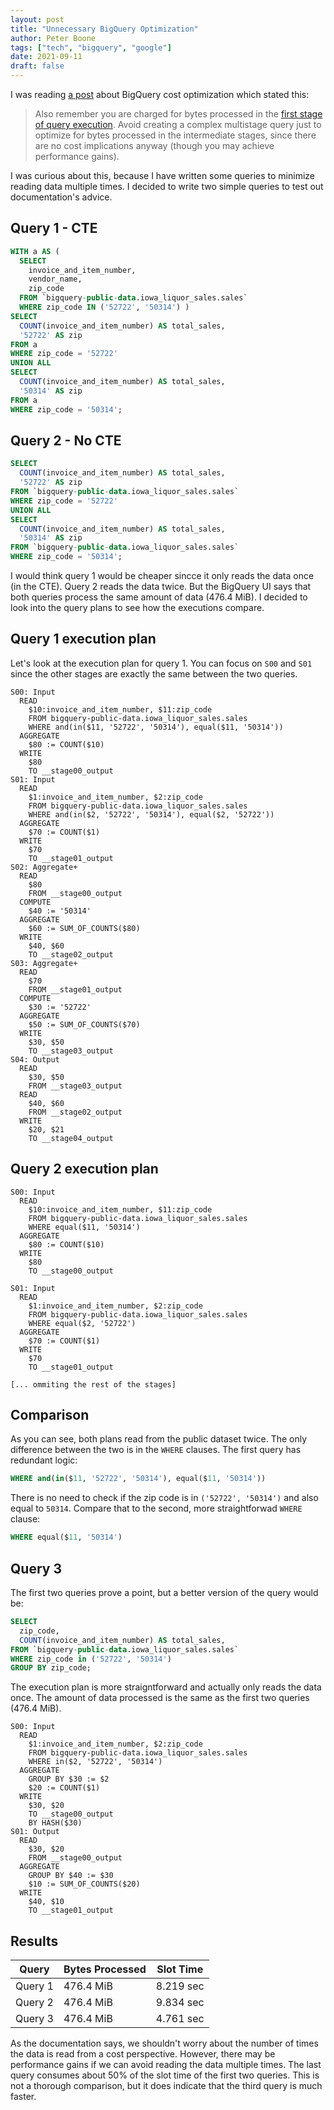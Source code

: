 ```yaml
---
layout: post
title: "Unnecessary BigQuery Optimization"
author: Peter Boone
tags: ["tech", "bigquery", "google"]
date: 2021-09-11
draft: false
---
```


I was reading [a post](https://cloud.google.com/blog/products/data-analytics/cost-optimization-best-practices-for-bigquery) about BigQuery cost optimization which stated this:

> Also remember you are charged for bytes processed in the [first stage of query execution](https://cloud.google.com/bigquery/query-plan-explanation#background). Avoid creating a complex multistage query just to optimize for bytes processed in the intermediate stages, since there are no cost implications anyway (though you may achieve performance gains).

I was curious about this, because I have written some queries to minimize reading data multiple times. I decided to write two simple queries to test out documentation's advice.

## Query 1 - CTE

```sql
WITH a AS (
  SELECT
    invoice_and_item_number,
    vendor_name,
    zip_code
  FROM `bigquery-public-data.iowa_liquor_sales.sales`
  WHERE zip_code IN ('52722', '50314') )
SELECT
  COUNT(invoice_and_item_number) AS total_sales,
  '52722' AS zip
FROM a
WHERE zip_code = '52722'
UNION ALL
SELECT
  COUNT(invoice_and_item_number) AS total_sales,
  '50314' AS zip
FROM a
WHERE zip_code = '50314';
```

## Query 2 - No CTE
```sql
SELECT
  COUNT(invoice_and_item_number) AS total_sales,
  '52722' AS zip
FROM `bigquery-public-data.iowa_liquor_sales.sales`
WHERE zip_code = '52722'
UNION ALL
SELECT
  COUNT(invoice_and_item_number) AS total_sales,
  '50314' AS zip
FROM `bigquery-public-data.iowa_liquor_sales.sales`
WHERE zip_code = '50314';
```

I would think query 1 would be cheaper sincce it only reads the data once (in the CTE). Query 2 reads the data twice. But the BigQuery UI says that both queries process the same amount of data (476.4 MiB). I decided to look into the query plans to see how the executions compare.

## Query 1 execution plan

Let's look at the execution plan for query 1. You can focus on `S00` and `S01` since the other stages are exactly the same between the two queries.

```
S00: Input
  READ	
    $10:invoice_and_item_number, $11:zip_code
    FROM bigquery-public-data.iowa_liquor_sales.sales
    WHERE and(in($11, '52722', '50314'), equal($11, '50314'))
  AGGREGATE	
    $80 := COUNT($10)
  WRITE	
    $80
    TO __stage00_output
S01: Input
  READ	
    $1:invoice_and_item_number, $2:zip_code
    FROM bigquery-public-data.iowa_liquor_sales.sales
    WHERE and(in($2, '52722', '50314'), equal($2, '52722'))
  AGGREGATE	
    $70 := COUNT($1)
  WRITE	
    $70
    TO __stage01_output
S02: Aggregate+
  READ	
    $80
    FROM __stage00_output
  COMPUTE	
    $40 := '50314'
  AGGREGATE	
    $60 := SUM_OF_COUNTS($80)
  WRITE	
    $40, $60
    TO __stage02_output
S03: Aggregate+
  READ	
    $70
    FROM __stage01_output
  COMPUTE	
    $30 := '52722'
  AGGREGATE	
    $50 := SUM_OF_COUNTS($70)
  WRITE	
    $30, $50
    TO __stage03_output
S04: Output
  READ	
    $30, $50
    FROM __stage03_output
  READ	
    $40, $60
    FROM __stage02_output
  WRITE	
    $20, $21
    TO __stage04_output
```

## Query 2 execution plan
```
S00: Input
  READ	
    $10:invoice_and_item_number, $11:zip_code
    FROM bigquery-public-data.iowa_liquor_sales.sales
    WHERE equal($11, '50314')
  AGGREGATE	
    $80 := COUNT($10)
  WRITE	
    $80
    TO __stage00_output

S01: Input
  READ	
    $1:invoice_and_item_number, $2:zip_code
    FROM bigquery-public-data.iowa_liquor_sales.sales
    WHERE equal($2, '52722')
  AGGREGATE	
    $70 := COUNT($1)
  WRITE	
    $70
    TO __stage01_output

[... ommiting the rest of the stages]
```

## Comparison

As you can see, both plans read from the public dataset twice. The only difference between the two is in the `WHERE` clauses. The first query has redundant logic:

```sql
WHERE and(in($11, '52722', '50314'), equal($11, '50314'))
```
There is no need to check if the zip code is in `('52722', '50314')` and also equal to `50314`. Compare that to the second, more straightforwad `WHERE` clause:

```sql
WHERE equal($11, '50314')
```

## Query 3

The first two queries prove a point, but a better version of the query would be:

```sql
SELECT
  zip_code,
  COUNT(invoice_and_item_number) AS total_sales,
FROM `bigquery-public-data.iowa_liquor_sales.sales`
WHERE zip_code in ('52722', '50314')
GROUP BY zip_code;
```
The execution plan is more straigntforward and actually only reads the data once. The amount of data processed is the same as the first two queries (476.4 MiB).
```
S00: Input
  READ	
    $1:invoice_and_item_number, $2:zip_code
    FROM bigquery-public-data.iowa_liquor_sales.sales
    WHERE in($2, '52722', '50314')
  AGGREGATE	
    GROUP BY $30 := $2
    $20 := COUNT($1)
  WRITE	
    $30, $20
    TO __stage00_output
    BY HASH($30)
S01: Output
  READ	
    $30, $20
    FROM __stage00_output
  AGGREGATE	
    GROUP BY $40 := $30
    $10 := SUM_OF_COUNTS($20)
  WRITE	
    $40, $10
    TO __stage01_output
```



## Results

Query|Bytes Processed|Slot Time
---|---|---
Query 1|476.4 MiB|8.219 sec
Query 2|476.4 MiB|9.834 sec
Query 3|476.4 MiB|4.761 sec

As the documentation says, we shouldn't worry about the number of times the data is read from a cost perspective. However, there may be performance gains if we can avoid reading the data multiple times. The last query consumes about 50% of the slot time of the first two queries. This is not a thorough comparison, but it does indicate that the third query is much faster.

